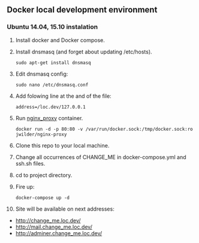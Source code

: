 ## Docker local development environment
### Ubuntu 14.04, 15.10 instalation

1. Install docker and Docker compose.
2. Install dnsmasq (and forget about updating /etc/hosts).

    `sudo apt-get install dnsmasq`

3. Edit dnsmasq config:

    `sudo nano /etc/dnsmasq.conf`

4. Add folowing line at the and of the file:

    `address=/loc.dev/127.0.0.1`

5. Run [nginx_proxy](https://hub.docker.com/r/jwilder/nginx-proxy/) container.

    `docker run -d -p 80:80 -v /var/run/docker.sock:/tmp/docker.sock:ro jwilder/nginx-proxy`

6. Clone this repo to your local machine.
7. Change all occurrences of CHANGE_ME in docker-compose.yml and ssh.sh files.
8. cd to project directory.
9. Fire up:

   `docker-compose up -d`

10. Site will be available on next addresses:

* http://change_me.loc.dev/
* http://mail.change_me.loc.dev/
* http://adminer.change_me.loc.dev/

